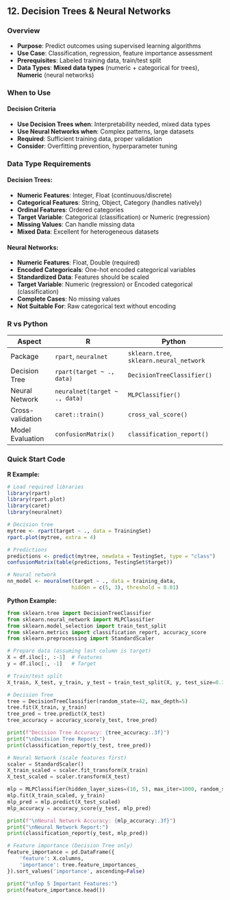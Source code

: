 ## **12. Decision Trees & Neural Networks**

### Overview
- **Purpose**: Predict outcomes using supervised learning algorithms
- **Use Case**: Classification, regression, feature importance assessment
- **Prerequisites**: Labeled training data, train/test split
- **Data Types**: **Mixed data types** (numeric + categorical for trees), **Numeric** (neural networks)

### When to Use
#### Decision Criteria
- **Use Decision Trees when**: Interpretability needed, mixed data types
- **Use Neural Networks when**: Complex patterns, large datasets
- **Required**: Sufficient training data, proper validation
- **Consider**: Overfitting prevention, hyperparameter tuning

### Data Type Requirements

#### Decision Trees:
- **Numeric Features**: Integer, Float (continuous/discrete)
- **Categorical Features**: String, Object, Category (handles natively)
- **Ordinal Features**: Ordered categories
- **Target Variable**: Categorical (classification) or Numeric (regression)
- **Missing Values**: Can handle missing data
- **Mixed Data**: Excellent for heterogeneous datasets

#### Neural Networks:
- **Numeric Features**: Float, Double (required)
- **Encoded Categoricals**: One-hot encoded categorical variables
- **Standardized Data**: Features should be scaled
- **Target Variable**: Numeric (regression) or Encoded categorical (classification)
- **Complete Cases**: No missing values
- **Not Suitable For**: Raw categorical text without encoding

### R vs Python

| Aspect | R | Python |
|--------|---|--------|
| Package | `rpart`, `neuralnet` | `sklearn.tree`, `sklearn.neural_network` |
| Decision Tree | `rpart(target ~ ., data)` | `DecisionTreeClassifier()` |
| Neural Network | `neuralnet(target ~ ., data)` | `MLPClassifier()` |
| Cross-validation | `caret::train()` | `cross_val_score()` |
| Model Evaluation | `confusionMatrix()` | `classification_report()` |

### Quick Start Code

**R Example:**
```r
# Load required libraries
library(rpart)
library(rpart.plot)
library(caret)
library(neuralnet)

# Decision tree
mytree <- rpart(target ~ ., data = TrainingSet)
rpart.plot(mytree, extra = 4)

# Predictions
predictions <- predict(mytree, newdata = TestingSet, type = "class")
confusionMatrix(table(predictions, TestingSet$target))

# Neural network
nn_model <- neuralnet(target ~ ., data = training_data, 
                     hidden = c(5, 3), threshold = 0.01)
```

**Python Example:**
```python
from sklearn.tree import DecisionTreeClassifier
from sklearn.neural_network import MLPClassifier
from sklearn.model_selection import train_test_split
from sklearn.metrics import classification_report, accuracy_score
from sklearn.preprocessing import StandardScaler

# Prepare data (assuming last column is target)
X = df.iloc[:, :-1]  # Features
y = df.iloc[:, -1]   # Target

# Train/test split
X_train, X_test, y_train, y_test = train_test_split(X, y, test_size=0.3, random_state=42)

# Decision Tree
tree = DecisionTreeClassifier(random_state=42, max_depth=5)
tree.fit(X_train, y_train)
tree_pred = tree.predict(X_test)
tree_accuracy = accuracy_score(y_test, tree_pred)

print(f"Decision Tree Accuracy: {tree_accuracy:.3f}")
print("\nDecision Tree Report:")
print(classification_report(y_test, tree_pred))

# Neural Network (scale features first)
scaler = StandardScaler()
X_train_scaled = scaler.fit_transform(X_train)
X_test_scaled = scaler.transform(X_test)

mlp = MLPClassifier(hidden_layer_sizes=(10, 5), max_iter=1000, random_state=42)
mlp.fit(X_train_scaled, y_train)
mlp_pred = mlp.predict(X_test_scaled)
mlp_accuracy = accuracy_score(y_test, mlp_pred)

print(f"\nNeural Network Accuracy: {mlp_accuracy:.3f}")
print("\nNeural Network Report:")
print(classification_report(y_test, mlp_pred))

# Feature importance (Decision Tree only)
feature_importance = pd.DataFrame({
    'feature': X.columns,
    'importance': tree.feature_importances_
}).sort_values('importance', ascending=False)

print("\nTop 5 Important Features:")
print(feature_importance.head())
```
